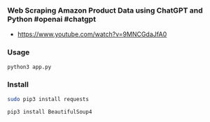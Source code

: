 ### Web Scraping Amazon Product Data using ChatGPT and Python #openai #chatgpt
- https://www.youtube.com/watch?v=9MNCGdaJfA0

### Usage
```bash
python3 app.py
```

### Install
```bash
sudo pip3 install requests

pip3 install BeautifulSoup4
```